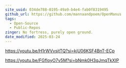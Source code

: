 ```yaml
---
site_uuid: 034de788-0195-49a9-b4e4-fab0f8319495
github_url: https://github.com/mannaandpoem/OpenManus
tags:
  - Open-Source
  - Public-Repos
zinger: No fortress, purely open ground.
date_modified: 2025-03-24
---
```




https://youtu.be/H1rWVvsjtTQ?si=kjU06KSF4BnT-ECp

https://youtu.be/FGfIoyO7v5M?si=bNmk0H3qJmqTkXIP
